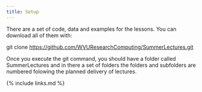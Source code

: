 ```yaml
---
title: Setup
---
```


There are a set of code, data and examples for the lessons. 
You can download all of them with:

git clone https://github.com/WVUResearchComputing/SummerLectures.git

Once you execute the git command, you should have a folder called SummerLectures
and in there a set of folders the folders and subfolders are numbered folowing the planned delivery of lectures.

{% include links.md %}
